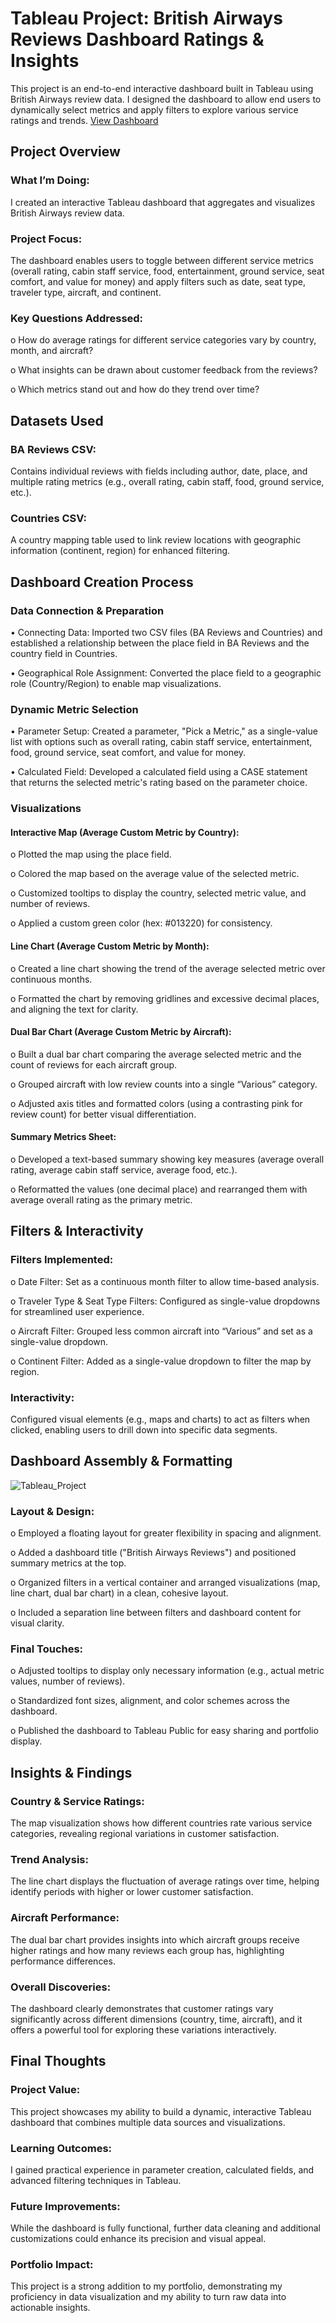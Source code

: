 # Tableau Project: British Airways Reviews Dashboard Ratings & Insights 

This project is an end-to-end interactive dashboard built in Tableau using British Airways review data. I designed the dashboard to allow end users to dynamically select metrics and apply filters to explore various service ratings and trends.
<a href="https://public.tableau.com/app/profile/asveen.krishnan.n/viz/BritishAirwaysReviewsDashboardRatingsInsightsinTableau/Dashboard1"> View Dashboard </a>
## Project Overview

### What I’m Doing:
I created an interactive Tableau dashboard that aggregates and visualizes British Airways review data.

### Project Focus:
The dashboard enables users to toggle between different service metrics (overall rating, cabin staff service, food, entertainment, ground service, seat comfort, and value for money) and apply filters such as date, seat type, traveler type, aircraft, and continent.

### Key Questions Addressed: 
o	How do average ratings for different service categories vary by country, month, and aircraft?

o	What insights can be drawn about customer feedback from the reviews?

o	Which metrics stand out and how do they trend over time?

## Datasets Used

### BA Reviews CSV:
Contains individual reviews with fields including author, date, place, and multiple rating metrics (e.g., overall rating, cabin staff, food, ground service, etc.).

### Countries CSV:
A country mapping table used to link review locations with geographic information (continent, region) for enhanced filtering.

## Dashboard Creation Process

### Data Connection & Preparation
•	Connecting Data:
Imported two CSV files (BA Reviews and Countries) and established a relationship between the place field in BA Reviews and the country field in Countries.

•	Geographical Role Assignment:
Converted the place field to a geographic role (Country/Region) to enable map visualizations.

### Dynamic Metric Selection
•	Parameter Setup:
Created a parameter, "Pick a Metric," as a single-value list with options such as overall rating, cabin staff service, entertainment, food, ground service, seat comfort, and value for money.

•	Calculated Field:
Developed a calculated field using a CASE statement that returns the selected metric's rating based on the parameter choice.

### Visualizations
#### Interactive Map (Average Custom Metric by Country): 
o	Plotted the map using the place field.

o	Colored the map based on the average value of the selected metric.

o	Customized tooltips to display the country, selected metric value, and number of reviews.

o	Applied a custom green color (hex: #013220) for consistency.

#### Line Chart (Average Custom Metric by Month): 
o	Created a line chart showing the trend of the average selected metric over continuous months.

o	Formatted the chart by removing gridlines and excessive decimal places, and aligning the text for clarity.

#### Dual Bar Chart (Average Custom Metric by Aircraft): 
o	Built a dual bar chart comparing the average selected metric and the count of reviews for each aircraft group.

o	Grouped aircraft with low review counts into a single “Various” category.

o	Adjusted axis titles and formatted colors (using a contrasting pink for review count) for better visual differentiation.

#### Summary Metrics Sheet: 
o	Developed a text-based summary showing key measures (average overall rating, average cabin staff service, average food, etc.).

o	Reformatted the values (one decimal place) and rearranged them with average overall rating as the primary metric.

## Filters & Interactivity
### Filters Implemented: 
o	Date Filter: Set as a continuous month filter to allow time-based analysis.

o	Traveler Type & Seat Type Filters: Configured as single-value dropdowns for streamlined user experience.

o	Aircraft Filter: Grouped less common aircraft into “Various” and set as a single-value dropdown.

o	Continent Filter: Added as a single-value dropdown to filter the map by region.

### Interactivity:
Configured visual elements (e.g., maps and charts) to act as filters when clicked, enabling users to drill down into specific data segments.

## Dashboard Assembly & Formatting

![Tableau_Project](https://github.com/user-attachments/assets/a20dae89-6067-4253-afd0-2c80b1de524b)

### Layout & Design: 
o	Employed a floating layout for greater flexibility in spacing and alignment.

o	Added a dashboard title ("British Airways Reviews") and positioned summary metrics at the top.

o	Organized filters in a vertical container and arranged visualizations (map, line chart, dual bar chart) in a clean, cohesive layout.

o	Included a separation line between filters and dashboard content for visual clarity.

### Final Touches: 
o	Adjusted tooltips to display only necessary information (e.g., actual metric values, number of reviews).

o	Standardized font sizes, alignment, and color schemes across the dashboard.

o	Published the dashboard to Tableau Public for easy sharing and portfolio display.

## Insights & Findings
### Country & Service Ratings:
The map visualization shows how different countries rate various service categories, revealing regional variations in customer satisfaction.
### Trend Analysis:
The line chart displays the fluctuation of average ratings over time, helping identify periods with higher or lower customer satisfaction.
### Aircraft Performance:
The dual bar chart provides insights into which aircraft groups receive higher ratings and how many reviews each group has, highlighting performance differences.
### Overall Discoveries:
The dashboard clearly demonstrates that customer ratings vary significantly across different dimensions (country, time, aircraft), and it offers a powerful tool for exploring these variations interactively.

## Final Thoughts
### Project Value:
This project showcases my ability to build a dynamic, interactive Tableau dashboard that combines multiple data sources and visualizations.
### Learning Outcomes:
I gained practical experience in parameter creation, calculated fields, and advanced filtering techniques in Tableau.
### Future Improvements:
While the dashboard is fully functional, further data cleaning and additional customizations could enhance its precision and visual appeal.
### Portfolio Impact:
This project is a strong addition to my portfolio, demonstrating my proficiency in data visualization and my ability to turn raw data into actionable insights.



